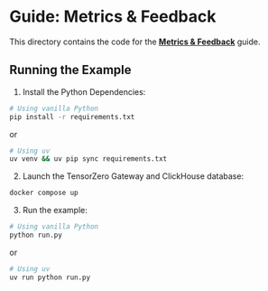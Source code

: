 # Guide: Metrics & Feedback

This directory contains the code for the **[Metrics & Feedback](https://www.tensorzero.com/docs/gateway/guides/metrics-feedback)** guide.

## Running the Example

1. Install the Python Dependencies:

```bash
# Using vanilla Python
pip install -r requirements.txt
```

or

```bash
# Using uv
uv venv && uv pip sync requirements.txt
```

2. Launch the TensorZero Gateway and ClickHouse database:

```bash
docker compose up
```

3. Run the example:

```bash
# Using vanilla Python
python run.py
```

or

```bash
# Using uv
uv run python run.py
```
